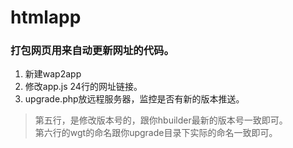 # htmlapp
### 打包网页用来自动更新网址的代码。

1. 新建wap2app
2. 修改app.js 24行的网址链接。
3. upgrade.php放远程服务器，监控是否有新的版本推送。
 > 第五行，是修改版本号的，跟你hbuilder最新的版本号一致即可。  
 > 第六行的wgt的命名跟你upgrade目录下实际的命名一致即可。